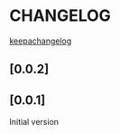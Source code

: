 # CHANGELOG

[keepachangelog](https://keepachangelog.com/en/1.0.0/)

## [0.0.2]


## [0.0.1]
Initial version
